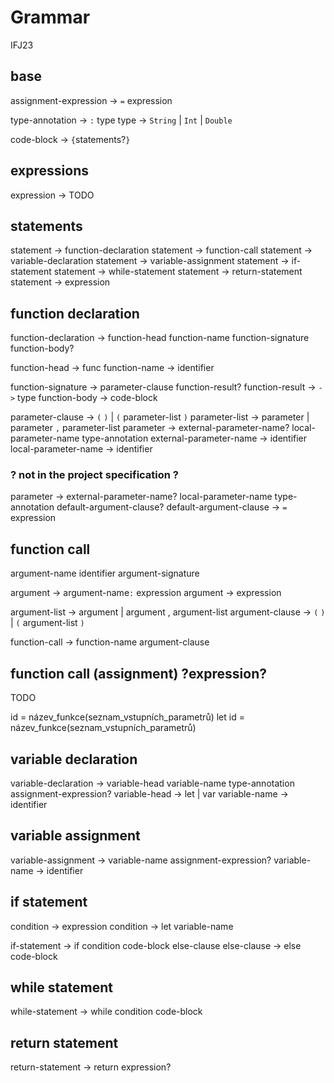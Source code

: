 # Grammar

IFJ23

## base

assignment-expression → `=` expression

type-annotation → `:` type
type → `String` | `Int` | `Double`

code-block → `{`statements?`}`

## expressions

expression → TODO

## statements

statement → function-declaration
statement → function-call
statement → variable-declaration
statement → variable-assignment
statement → if-statement
statement → while-statement
statement → return-statement
statement → expression

## function declaration

function-declaration → function-head function-name function-signature function-body?

function-head → func
function-name → identifier

function-signature → parameter-clause function-result?
function-result → `->` type
function-body → code-block

parameter-clause → `(` `)` | `(` parameter-list `)`
parameter-list → parameter | parameter `,` parameter-list
parameter → external-parameter-name? local-parameter-name type-annotation
external-parameter-name → identifier
local-parameter-name → identifier

### ? not in the project specification ?
parameter → external-parameter-name? local-parameter-name type-annotation default-argument-clause?
default-argument-clause → `=` expression

## function call

argument-name identifier
argument-signature

argument → argument-name`:` expression
argument → expression

argument-list → argument | argument , argument-list
argument-clause → `(` `)` | `(` argument-list `)`

function-call → function-name argument-clause

## function call (assignment) ?expression?
TODO

id = název_funkce(seznam_vstupních_parametrů)
let id = název_funkce(seznam_vstupních_parametrů)

## variable declaration
variable-declaration → variable-head variable-name type-annotation assignment-expression?
variable-head → let | var
variable-name → identifier

## variable assignment
 variable-assignment → variable-name assignment-expression?
 variable-name → identifier

## if statement

condition → expression
condition → let variable-name

if-statement → if condition code-block else-clause
else-clause → else code-block

## while statement

while-statement → while condition code-block

## return statement

return-statement → return expression?
